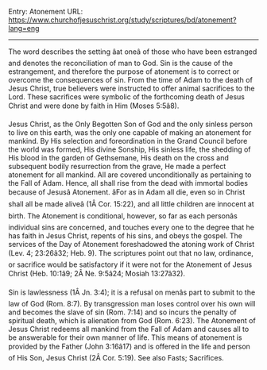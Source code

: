 Entry: Atonement
URL: https://www.churchofjesuschrist.org/study/scriptures/bd/atonement?lang=eng

---

The word describes the setting âat oneâ of those who have been estranged and denotes the reconciliation of man to God. Sin is the cause of the estrangement, and therefore the purpose of atonement is to correct or overcome the consequences of sin. From the time of Adam to the death of Jesus Christ, true believers were instructed to offer animal sacrifices to the Lord. These sacrifices were symbolic of the forthcoming death of Jesus Christ and were done by faith in Him (Moses 5:5â8).

Jesus Christ, as the Only Begotten Son of God and the only sinless person to live on this earth, was the only one capable of making an atonement for mankind. By His selection and foreordination in the Grand Council before the world was formed, His divine Sonship, His sinless life, the shedding of His blood in the garden of Gethsemane, His death on the cross and subsequent bodily resurrection from the grave, He made a perfect atonement for all mankind. All are covered unconditionally as pertaining to the Fall of Adam. Hence, all shall rise from the dead with immortal bodies because of Jesusâ Atonement. âFor as in Adam all die, even so in Christ shall all be made aliveâ (1Â Cor. 15:22), and all little children are innocent at birth. The Atonement is conditional, however, so far as each personâs individual sins are concerned, and touches every one to the degree that he has faith in Jesus Christ, repents of his sins, and obeys the gospel. The services of the Day of Atonement foreshadowed the atoning work of Christ (Lev. 4; 23:26â32; Heb. 9). The scriptures point out that no law, ordinance, or sacrifice would be satisfactory if it were not for the Atonement of Jesus Christ (Heb. 10:1â9; 2Â Ne. 9:5â24; Mosiah 13:27â32).

Sin is lawlessness (1Â Jn. 3:4); it is a refusal on menâs part to submit to the law of God (Rom. 8:7). By transgression man loses control over his own will and becomes the slave of sin (Rom. 7:14) and so incurs the penalty of spiritual death, which is alienation from God (Rom. 6:23). The Atonement of Jesus Christ redeems all mankind from the Fall of Adam and causes all to be answerable for their own manner of life. This means of atonement is provided by the Father (John 3:16â17) and is offered in the life and person of His Son, Jesus Christ (2Â Cor. 5:19). See also Fasts; Sacrifices.
